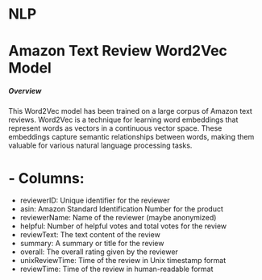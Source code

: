 # NLP
# Amazon Text Review Word2Vec Model
##### Overview
This Word2Vec model has been trained on a large corpus of Amazon text reviews. Word2Vec is a technique for learning word embeddings that represent words as vectors in a continuous vector space. These embeddings capture semantic relationships between words, making them valuable for various natural language processing tasks.
# - Columns:
- reviewerID: Unique identifier for the reviewer
- asin: Amazon Standard Identification Number for the product
- reviewerName: Name of the reviewer (maybe anonymized)
- helpful: Number of helpful votes and total votes for the review
- reviewText: The text content of the review
- summary: A summary or title for the review
- overall: The overall rating given by the reviewer
- unixReviewTime: Time of the review in Unix timestamp format
- reviewTime: Time of the review in human-readable format
